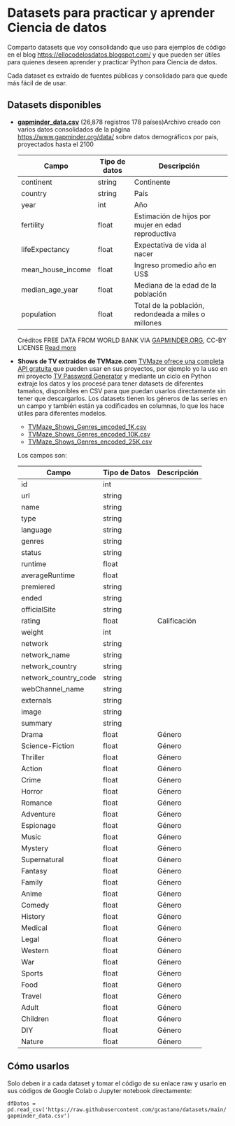  
# Datasets para practicar y aprender Ciencia de datos

Comparto datasets que voy consolidando que uso para ejemplos de código en el blog https://ellocodelosdatos.blogspot.com/ y que pueden ser útiles para quienes deseen aprender y practicar Python para Ciencia de datos.

Cada dataset es extraído de fuentes públicas y consolidado para que quede más fácil de de usar.




## Datasets disponibles

- [**gapminder_data.csv**](https://github.com/gcastano/datasets/blob/main/gapminder_data.csv) (26,878 registros 178 países)Archivo creado con varios datos consolidados de la página https://www.gapminder.org/data/ sobre datos demográficos por país, proyectados hasta el 2100

    | Campo | Tipo de datos |Descripción|
    | ------------- | ------------- |------------- |
    | continent | string | Continente |
    | country  | string |País|
    | year  | int |Año|
    | fertility  | float |Estimación de hijos por mujer en edad reproductiva|
    | lifeExpectancy  | float |Expectativa de vida al nacer
    | mean_house_income  | float | Ingreso promedio año en US$
    | median_age_year  | float |Mediana de la edad de la población
    | population  | float |Total de la población, redondeada a miles o millones

  Créditos FREE DATA FROM WORLD BANK VIA [GAPMINDER.ORG](https://www.gapminder.org/), CC-BY LICENSE [Read more](https://www.gapminder.org/free-material/)
- **Shows de TV extraidos de TVMaze.com** [TVMaze ofrece una completa API gratuita ](https://www.tvmaze.com/api) que pueden usar en sus proyectos, por ejemplo yo la uso en mi proyecto [TV Password Generator](https://tvpasswordgenerator.netlify.app/) y mediante un ciclo en Python extraje los datos y los procesé para tener datasets de diferentes tamaños, disponibles en CSV para que puedan usarlos directamente sin tener que descargarlos. Los datasets tienen los géneros de las series en un campo y también están ya codificados en columnas, lo que los hace útiles para diferentes modelos.
    - [TVMaze_Shows_Genres_encoded_1K.csv](https://github.com/gcastano/datasets/blob/main/TVMaze_Shows_Genres_encoded_1K.csv)
    - [TVMaze_Shows_Genres_encoded_10K.csv](https://github.com/gcastano/datasets/blob/main/TVMaze_Shows_Genres_encoded_10K.csv)
    - [TVMaze_Shows_Genres_encoded_25K.csv](https://github.com/gcastano/datasets/blob/main/TVMaze_Shows_Genres_encoded_25K.csv)
 
  Los campos son:
  
    |	Campo	|	Tipo de Datos	|	Descripción	|
    |	--------------	|	--------------	|	--------------	|
    |	id	|	int	|		|
    |	url	|	string	|		|
    |	name	|	string	|		|
    |	type	|	string	|		|
    |	language	|	string	|		|
    |	genres	|	string	|		|
    |	status	|	string	|		|
    |	runtime	|	float	|		|
    |	averageRuntime	|	float	|		|
    |	premiered	|	string	|		|
    |	ended	|	string	|		|
    |	officialSite	|	string	|		|
    |	rating	|	float	|	Calificación	|
    |	weight	|	int	|		|
    |	network	|	string	|		|
    |	network_name	|	string	|		|
    |	network_country	|	string	|		|
    |	network_country_code	|	string	|		|
    |	webChannel_name	|	string	|		|
    |	externals	|	string	|		|
    |	image	|	string	|		|
    |	summary	|	string	|		|
    |	Drama	|	float	|	Género	|
    |	Science-Fiction	|	float	|	Género	|
    |	Thriller	|	float	|	Género	|
    |	Action	|	float	|	Género	|
    |	Crime	|	float	|	Género	|
    |	Horror	|	float	|	Género	|
    |	Romance	|	float	|	Género	|
    |	Adventure	|	float	|	Género	|
    |	Espionage	|	float	|	Género	|
    |	Music	|	float	|	Género	|
    |	Mystery	|	float	|	Género	|
    |	Supernatural	|	float	|	Género	|
    |	Fantasy	|	float	|	Género	|
    |	Family	|	float	|	Género	|
    |	Anime	|	float	|	Género	|
    |	Comedy	|	float	|	Género	|
    |	History	|	float	|	Género	|
    |	Medical	|	float	|	Género	|
    |	Legal	|	float	|	Género	|
    |	Western	|	float	|	Género	|
    |	War	|	float	|	Género	|
    |	Sports	|	float	|	Género	|
    |	Food	|	float	|	Género	|
    |	Travel	|	float	|	Género	|
    |	Adult	|	float	|	Género	|
    |	Children	|	float	|	Género	|
    |	DIY	|	float	|	Género	|
    |	Nature	|	float	|	Género	|

## Cómo usarlos
Solo deben ir a cada dataset y tomar el código de su enlace raw y usarlo en sus códigos de Google Colab o Jupyter notebook directamente:

`dfDatos = pd.read_csv('https://raw.githubusercontent.com/gcastano/datasets/main/gapminder_data.csv')`

